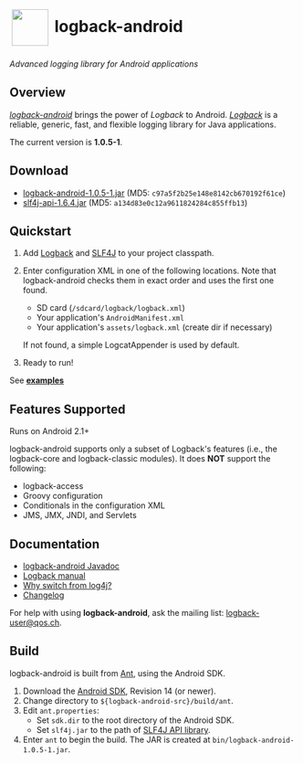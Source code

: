 <h1><a href="http://tony19.github.com/logback-android/"><img src="https://github.com/tony19/logback-android/raw/gh-pages/img/lblogo-72x72.png" width="64" height="64" hspace="4" vspace="4" valign="middle"/></a> logback-android</h1>


*Advanced logging library for Android applications*


Overview
--------

[*logback-android*][3] brings the power of *Logback* to Android. [*Logback*][1] is a reliable, generic, fast, and flexible logging library for Java applications. 

The current version is **1.0.5-1**.

Download
--------
 * [logback-android-1.0.5-1.jar][13] (MD5: `c97a5f2b25e148e8142cb670192f61ce`)
 * [slf4j-api-1.6.4.jar][14] (MD5: `a134d83e0c12a9611824284c855ffb13`)

Quickstart
----------
1. Add [Logback][13] and [SLF4J][14] to your project classpath.
2. Enter configuration XML in one of the following locations. Note that logback-android checks them in exact order and uses the first one found.
	* SD card (`/sdcard/logback/logback.xml`)
	* Your application's `AndroidManifest.xml`
	* Your application's `assets/logback.xml` (create dir if necessary)

	If not found, a simple LogcatAppender is used by default.

3. Ready to run!

See **[examples][3]**


Features Supported
------------------
Runs on Android 2.1+

logback-android supports only a subset of Logback's features (i.e., the logback-core and logback-classic modules). It does **NOT** support the following:

* logback-access
* Groovy configuration
* Conditionals in the configuration XML
* JMS, JMX, JNDI, and Servlets

Documentation
-------------
* [logback-android Javadoc][8]
* [Logback manual][7]
* [Why switch from log4j?][2]
* [Changelog][4]

For help with using **logback-android**, ask the mailing list: [logback-user@qos.ch][9].

Build
-----
logback-android is built from [Ant][16], using the Android SDK.

1. Download the [Android SDK][15], Revision 14 (or newer).
2. Change directory to `${logback-android-src}/build/ant`.
2. Edit `ant.properties`:
	* Set `sdk.dir` to the root directory of the Android SDK.
	* Set `slf4j.jar` to the path of [SLF4J API library][14].
3. Enter `ant` to begin the build. The JAR is created at `bin/logback-android-1.0.5-1.jar`.


 [1]: http://logback.qos.ch
 [2]: http://logback.qos.ch/reasonsToSwitch.html
 [3]: http://tony19.github.com/logback-android
 [4]: http://tony19.github.com/logback-android/changelog.html
 [7]: http://logback.qos.ch/manual/index.html
 [8]: http://tony19.github.com/logback-android/doc/1.0.5-1/
 [9]: mailto:logback-user@qos.ch
 [13]: https://github.com/downloads/tony19/logback-android/logback-android-1.0.5-1.jar 
 [14]: https://github.com/downloads/tony19/logback-android/slf4j-api-1.6.4.jar
 [15]: http://developer.android.com/sdk/index.html
 [16]: http://ant.apache.org/
